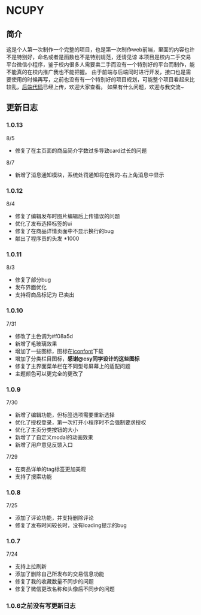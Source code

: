 # NCUPY
## 简介
这是个人第一次制作一个完整的项目，也是第一次制作web前端，里面的内容也许不是特别好，命名或者是函数也不是特别规范，还请见谅
本项目是校内二手交易平台微信小程序，鉴于校内很多人需要卖二手而没有一个特别好的平台而制作，能不能真的在校内推广我也不能把握。
由于前端与后端同时进行开发，接口也是需要使用的时候再写，之前也没有有一个特别好的项目规划，可能整个项目看起来比较乱，[后端代码](https://github.com/Dote-Adore/NCUTPBackend)已经上传，欢迎大家查看。
如果有什么问题，欢迎与我交流~<br>


## 更新日志
### 1.0.13
8/5
* 修复了在主页面的商品简介字数过多导致card过长的问题

8/7</br>
* 新增了消息通知模块，系统处罚通知将在我的-右上角消息中显示
### 1.0.12
8/4
* 修复了编辑发布时图片编辑后上传错误的问题
* 优化了发布选择标签的ui
* 修复了在商品详情页面中不显示换行的bug
* 献出了程序员的头发 *1000
### 1.0.11
8/3
* 修复了部分bug
* 发布界面优化
* 支持将商品标记为 已卖出
### 1.0.10
7/31
* 修改了主色调为#f08a5d
* 新增了毛玻璃效果
* 增加了一些图标，图标在[iconfont](https://www.iconfont.cn/)下载
* 增加了分类栏目图标，<strong>感谢@csy同学设计的这些图标</strong>
* 修复了主界面菜单栏在不同型号屏幕上的适配问题
* 主题颜色可以更完全的更改了
### 1.0.9
7/30
* 新增了编辑功能，但标签选项需要重新选择
* 优化了授权登录，第一次打开小程序时不会强制要求授权
* 优化了主页分类按钮的大小
* 新增了了自定义modal的动画效果
* 新增了用户意见反馈入口


7/29</br>
* 在商品详单的tag标签更加美观
* 支持了搜索功能
### 1.0.8 
7/25
* 添加了评论功能，并支持删除评论
* 修复了发布时间较长时，没有loading提示的bug

### 1.0.7 
7/24
* 支持上拉刷新
* 添加了删除自己所发布的交易信息功能
* 修复了我的收藏数量不同步的问题
* 修复了微信更改名称和头像后不同步的问题

### 1.0.6之前没有写更新日志

